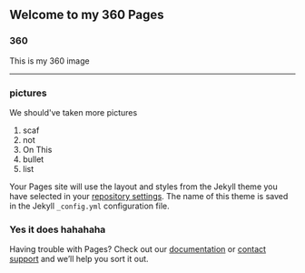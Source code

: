 ## Welcome to my 360 Pages

### 360

This is my 360 image

<script src="//360.vizor.io/scripts/embed.js" data-vizorurl="https://360.vizor.io/embed/v/9pxyy" ></script>

***

### pictures

We should've taken more pictures

1. scaf
2. not
3. On This
4. bullet
5. list

Your Pages site will use the layout and styles from the Jekyll theme you have selected in your [repository settings](https://github.com/Nextodst/Nextodst.Gethub.io/settings). The name of this theme is saved in the Jekyll `_config.yml` configuration file.

### Yes it does hahahaha

Having trouble with Pages? Check out our [documentation](https://help.github.com/categories/github-pages-basics/) or [contact support](https://github.com/contact) and we’ll help you sort it out.
